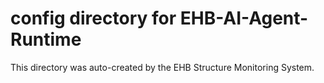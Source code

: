 # config directory for EHB-AI-Agent-Runtime

This directory was auto-created by the EHB Structure Monitoring System.
